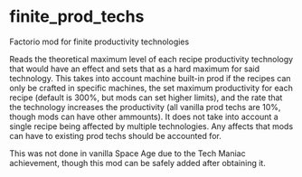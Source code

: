 # finite_prod_techs
Factorio mod for finite productivity technologies

Reads the theoretical maximum level of each recipe productivity technology
that would have an effect and sets that as a hard maximum for said technology.
This takes into account machine built-in prod if the recipes can only be
crafted in specific machines, the set maximum productivity for each
recipe (default is 300%, but mods can set higher limits), and the rate
that the technology increases the productivity (all vanilla prod techs
are 10%, though mods can have other ammounts). It does not take into
account a single recipe being affected by multiple technologies. Any
affects that mods can have to existing prod techs should be accounted for.

This was not done in vanilla Space Age due to the Tech Maniac achievement,
though this mod can be safely added after obtaining it.
